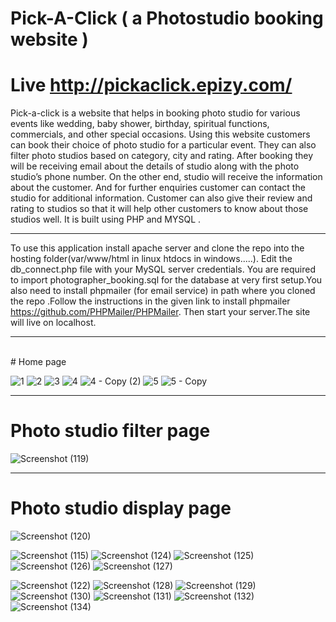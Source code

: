
# Pick-A-Click ( a Photostudio booking website )
# Live http://pickaclick.epizy.com/

Pick-a-click is a website that helps in booking photo studio for various events like wedding, baby shower, birthday, spiritual functions, commercials, and other special occasions. Using this website customers can book their choice of photo studio for a particular event. They can also filter photo studios based on category, city and rating. After booking they will be receiving email about the details of studio along with the  photo studio’s phone number. On the other end, studio will receive the information about the customer. And for further enquiries customer can contact the studio for additional information. Customer can also give their review and rating to studios so that it will help other customers to know about those studios well.    It is built using PHP and MYSQL .

_________________________________________________________________________________________________________________________________________________________________________


To use this application install apache server and clone the repo into the hosting folder(var/www/html in linux htdocs in windows.....). Edit the db_connect.php file with your MySQL server credentials. You are required to import photographer_booking.sql  for the database at very first setup.You also need to install phpmailer (for email service) in path where you cloned the repo .Follow the instructions in the given link to install phpmailer https://github.com/PHPMailer/PHPMailer. Then start your server.The site will live on localhost.

__________________________________________________________________________________________________________________________________________________________________________

<br/>
# Home page   

![1](https://user-images.githubusercontent.com/83118499/123508795-330ba280-d68f-11eb-9d26-e4065e03a7e7.png)
![2](https://user-images.githubusercontent.com/83118499/123508789-2d15c180-d68f-11eb-99a5-c4699baee96f.png)
![3](https://user-images.githubusercontent.com/83118499/123508924-10c65480-d690-11eb-9e77-177a242258a1.png)
![4](https://user-images.githubusercontent.com/83118499/123508917-0a37dd00-d690-11eb-8abc-f851d08919d8.png)
![4 - Copy (2)](https://user-images.githubusercontent.com/83118499/123508935-220f6100-d690-11eb-95f3-83a55af36eaa.png)
![5](https://user-images.githubusercontent.com/83118499/123508959-4bc88800-d690-11eb-86d5-5256f188c819.png)
![5 - Copy](https://user-images.githubusercontent.com/83118499/123508964-5125d280-d690-11eb-91d7-5bf58cb4497e.png)

____________________________________________________________________________________________________________________________________________________


# Photo studio filter page<br/>


![Screenshot (119)](https://user-images.githubusercontent.com/83118499/120800115-3662b100-c55d-11eb-82d2-5616e588f4d0.png)

____________________________________________________________________________________________________________________________________________________
# Photo studio display page<br/>

![Screenshot (120)](https://user-images.githubusercontent.com/83118499/120799131-ef27f080-c55b-11eb-9a02-07fc91fe998c.png)



![Screenshot (115)](https://user-images.githubusercontent.com/83118499/120800133-3cf12880-c55d-11eb-8d72-75fe3fc9ab0d.png)
![Screenshot (124)](https://user-images.githubusercontent.com/83118499/120800173-467a9080-c55d-11eb-9df8-b15eb4e49bdd.png)
![Screenshot (125)](https://user-images.githubusercontent.com/83118499/120800196-4c707180-c55d-11eb-9446-387e0c301ec9.png)
![Screenshot (126)](https://user-images.githubusercontent.com/83118499/120801635-09af9900-c55f-11eb-8a99-ef70ba5b5f4f.png)
![Screenshot (127)](https://user-images.githubusercontent.com/83118499/120801619-04524e80-c55f-11eb-802e-1bb6d1cd3607.png)

![Screenshot (122)](https://user-images.githubusercontent.com/83118499/120801737-2d72df00-c55f-11eb-8aec-95a7ac815c30.png)
![Screenshot (128)](https://user-images.githubusercontent.com/83118499/120801750-31066600-c55f-11eb-98b1-932c4c8b9d3e.png)
![Screenshot (129)](https://user-images.githubusercontent.com/83118499/120801754-32379300-c55f-11eb-88be-0b95fe13da47.png)
![Screenshot (130)](https://user-images.githubusercontent.com/83118499/120801759-32d02980-c55f-11eb-858c-795bbbf7d303.png)
![Screenshot (131)](https://user-images.githubusercontent.com/83118499/120801763-34015680-c55f-11eb-88ad-b9630ea846fa.png)
![Screenshot (132)](https://user-images.githubusercontent.com/83118499/120801808-48455380-c55f-11eb-92dd-8f25c34f7d01.png)
![Screenshot (134)](https://user-images.githubusercontent.com/83118499/120802513-23051500-c560-11eb-8e30-a991dfc497ff.png)



